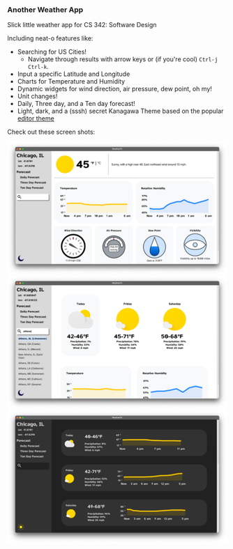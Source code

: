 ### Another Weather App
Slick little weather app for CS 342: Software Design

Including neat-o features like:
- Searching for US Cities!
    - Navigate through results with arrow keys or (if you're cool) `Ctrl-j` `Ctrl-k`.
- Input a specific Latitude and Longitude 
- Charts for Temperature and Humidity
- Dynamic widgets for wind direction, air pressure, dew point, oh my!
- Unit changes!
- Daily, Three day, and a Ten day forecast!
- Light, dark, and a (sssh) secret Kanagawa Theme based on the popular [editor theme](https://github.com/rebelot/kanagawa.nvim)


Check out these screen shots:

![main_view with light theme](imgs/main_light.png)
![three_day search action](imgs/three_search.png)
![ten day dark theme](imgs/dark_ten.png)



